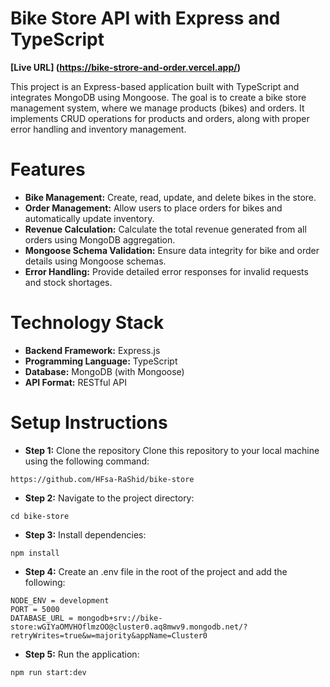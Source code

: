 # Bike Store API with Express and TypeScript

**[Live URL] (https://bike-strore-and-order.vercel.app/)**

This project is an Express-based application built with TypeScript and integrates MongoDB using Mongoose. The goal is to create a bike store management system, where we manage products (bikes) and orders. It implements CRUD operations for products and orders, along with proper error handling and inventory management.

# Features
+ **Bike Management:** Create, read, update, and delete bikes in the store.
+ **Order Management:** Allow users to place orders for bikes and automatically update inventory.
+ **Revenue Calculation:** Calculate the total revenue generated from all orders using MongoDB aggregation.
+ **Mongoose Schema Validation:** Ensure data integrity for bike and order details using Mongoose schemas.
+ **Error Handling:** Provide detailed error responses for invalid requests and stock shortages.

# Technology Stack
+ **Backend Framework:** Express.js
+ **Programming Language:** TypeScript
+ **Database:** MongoDB (with Mongoose)
+ **API Format:** RESTful API


# Setup Instructions
+ **Step 1:** Clone the repository
Clone this repository to your local machine using the following command:

```
https://github.com/HFsa-RaShid/bike-store
```
+ **Step 2:** Navigate to the project directory:

```
cd bike-store
```

+ **Step 3:** Install dependencies:
```
npm install
```
+ **Step 4:** Create an .env file in the root of the project and add the following:
```
NODE_ENV = development
PORT = 5000
DATABASE_URL = mongodb+srv://bike-store:wGIYaOMVHOflmzOO@cluster0.aq8mwv9.mongodb.net/?retryWrites=true&w=majority&appName=Cluster0
```

+ **Step 5:** Run the application:
```
npm run start:dev
```


